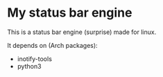 My status bar engine
====================

This is a status bar engine (surprise) made for linux.  

It depends on (Arch packages):
* inotify-tools
* python3
